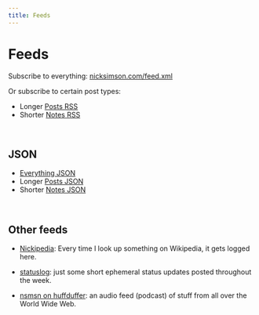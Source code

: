 ```yaml
---
title: Feeds
---
```


# Feeds

Subscribe to everything: [nicksimson.com/feed.xml](/feed.xml)

Or subscribe to certain post types:
- Longer [Posts RSS](/posts/feed.xml)
- Shorter [Notes RSS](/notes/feed.xml) 

&nbsp;

## JSON

- [Everything JSON](/feed.json)
- Longer [Posts JSON](/posts/feed.json)
- Shorter [Notes JSON](/notes/feed.json) 

&nbsp;

## Other feeds

- [Nickipedia](https://nsmsn.weblog.lol/rss.xml): Every time I look up something on Wikipedia, it gets logged here.

- [statuslog](https://nsmsn.status.lol/feed): just some short ephemeral status updates posted throughout the week.

- [nsmsn on huffduffer](https://huffduffer.com/nsmsn/rss): an audio feed (podcast) of stuff from all over the World Wide Web.

